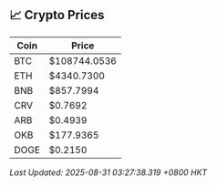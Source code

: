 ## 📈 Crypto Prices

| Coin | Price |
| ---- | ----- |
| BTC | $108744.0536 |
| ETH | $4340.7300 |
| BNB | $857.7994 |
| CRV | $0.7692 |
| ARB | $0.4939 |
| OKB | $177.9365 |
| DOGE | $0.2150 |

_Last Updated: 2025-08-31 03:27:38.319 +0800 HKT_
